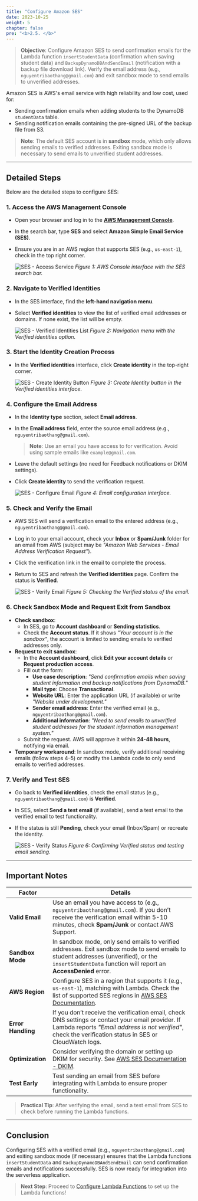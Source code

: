 ```yaml
---
title: "Configure Amazon SES"
date: 2023-10-25
weight: 5
chapter: false
pre: "<b>2.5. </b>"
---
```


> **Objective**: Configure Amazon SES to send confirmation emails for the Lambda function `insertStudentData` (confirmation when saving student data) and `BackupDynamoDBAndSendEmail` (notification with a backup file download link). Verify the email address (e.g., `nguyentribaothang@gmail.com`) and exit sandbox mode to send emails to unverified addresses.

Amazon SES is AWS's email service with high reliability and low cost, used for:  
- Sending confirmation emails when adding students to the DynamoDB `studentData` table.  
- Sending notification emails containing the pre-signed URL of the backup file from S3.  

> **Note**: The default SES account is in **sandbox** mode, which only allows sending emails to verified addresses. Exiting sandbox mode is necessary to send emails to unverified student addresses.

---

## Detailed Steps

Below are the detailed steps to configure SES:

### 1. Access the AWS Management Console
- Open your browser and log in to the **[AWS Management Console](https://console.aws.amazon.com)**.
- In the search bar, type **SES** and select **Amazon Simple Email Service (SES)**.
- Ensure you are in an AWS region that supports SES (e.g., `us-east-1`), check in the top right corner.

  ![SES - Access Service](/images/3-configureses/configureses-01.png)
  *Figure 1: AWS Console interface with the SES search bar.*

### 2. Navigate to Verified Identities
- In the SES interface, find the **left-hand navigation menu**.
- Select **Verified identities** to view the list of verified email addresses or domains. If none exist, the list will be empty.

  ![SES - Verified Identities List](/images/3-configureses/configureses-02.png)
  *Figure 2: Navigation menu with the Verified identities option.*

### 3. Start the Identity Creation Process
- In the **Verified identities** interface, click **Create identity** in the top-right corner.

  ![SES - Create Identity Button](/images/3-configureses/configureses-03.png)
  *Figure 3: Create Identity button in the Verified identities interface.*

### 4. Configure the Email Address
- In the **Identity type** section, select **Email address**.
- In the **Email address** field, enter the source email address (e.g., `nguyentribaothang@gmail.com`).  
  > **Note**: Use an email you have access to for verification. Avoid using sample emails like `example@gmail.com`.
- Leave the default settings (no need for Feedback notifications or DKIM settings).
- Click **Create identity** to send the verification request.

  ![SES - Configure Email](/images/3-configureses/configureses-04.png)
  *Figure 4: Email configuration interface.*

### 5. Check and Verify the Email
- AWS SES will send a verification email to the entered address (e.g., `nguyentribaothang@gmail.com`).
- Log in to your email account, check your **Inbox** or **Spam/Junk** folder for an email from AWS (subject may be _"Amazon Web Services - Email Address Verification Request"_).
- Click the verification link in the email to complete the process.
- Return to SES and refresh the **Verified identities** page. Confirm the status is **Verified**.

  ![SES - Verify Email](/images/3-configureses/configureses-05.png)
  *Figure 5: Checking the Verified status of the email.*

### 6. Check Sandbox Mode and Request Exit from Sandbox
- **Check sandbox**:
  - In SES, go to **Account dashboard** or **Sending statistics**.
  - Check the **Account status**. If it shows _"Your account is in the sandbox"_, the account is limited to sending emails to verified addresses only.
- **Request to exit sandbox**:
  - In the **Account dashboard**, click **Edit your account details** or **Request production access**.
  - Fill out the form:
    - **Use case description**: _"Send confirmation emails when saving student information and backup notifications from DynamoDB."_
    - **Mail type**: Choose **Transactional**.
    - **Website URL**: Enter the application URL (if available) or write _"Website under development."_
    - **Sender email address**: Enter the verified email (e.g., `nguyentribaothang@gmail.com`).
    - **Additional information**: _"Need to send emails to unverified student addresses for the student information management system."_
  - Submit the request. AWS will approve it within **24-48 hours**, notifying via email.
- **Temporary workaround**: In sandbox mode, verify additional receiving emails (follow steps 4–5) or modify the Lambda code to only send emails to verified addresses.

### 7. Verify and Test SES
- Go back to **Verified identities**, check the email status (e.g., `nguyentribaothang@gmail.com`) is **Verified**.
- In SES, select **Send a test email** (if available), send a test email to the verified email to test functionality.
- If the status is still **Pending**, check your email (Inbox/Spam) or recreate the identity.

  ![SES - Verify Status](/images/3-configureses/configureses-06.png)
  *Figure 6: Confirming Verified status and testing email sending.*

---

## Important Notes

| **Factor** | **Details** |
|------------|-------------|
| **Valid Email** | Use an email you have access to (e.g., `nguyentribaothang@gmail.com`). If you don’t receive the verification email within 5-10 minutes, check **Spam/Junk** or contact AWS Support. |
| **Sandbox Mode** | In sandbox mode, only send emails to verified addresses. Exit sandbox mode to send emails to student addresses (unverified), or the `insertStudentData` function will report an **AccessDenied** error. |
| **AWS Region** | Configure SES in a region that supports it (e.g., `us-east-1`), matching with Lambda. Check the list of supported SES regions in [AWS SES Documentation](https://docs.aws.amazon.com/ses/latest/dg/regions.html). |
| **Error Handling** | If you don’t receive the verification email, check DNS settings or contact your email provider. If Lambda reports _"Email address is not verified"_, check the verification status in SES or CloudWatch logs. |
| **Optimization** | Consider verifying the domain or setting up DKIM for security. See [AWS SES Documentation - DKIM](https://docs.aws.amazon.com/ses/latest/dg/send-email-authentication-dkim.html). |
| **Test Early** | Test sending an email from SES before integrating with Lambda to ensure proper functionality. |

> **Practical Tip**: After verifying the email, send a test email from SES to check before running the Lambda functions.

---

## Conclusion

Configuring SES with a verified email (e.g., `nguyentribaothang@gmail.com`) and exiting sandbox mode (if necessary) ensures that the Lambda functions `insertStudentData` and `BackupDynamoDBAndSendEmail` can send confirmation emails and notifications successfully. SES is now ready for integration into the serverless application.

> **Next Step**: Proceed to [Configure Lambda Functions](3-creating-lambda-functions/) to set up the Lambda functions!

